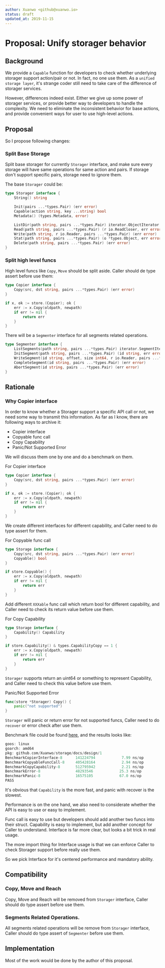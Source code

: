 ```yaml
---
author: Xuanwo <github@xuanwo.io>
status: draft
updated_at: 2019-11-15
---
```


# Proposal: Unify storager behavior

## Background

We provide a `Capable` function for developers to check whether underlying storager support action/pair or not. In fact, no one use them. As a `unified storage layer`, it's strange coder still need to take care of the difference of storager services.

However, differences indeed exist. Either we give up some power of storager services, or provide better way to developers to handle the complexity. We need to eliminate the inconsistent behavior for base actions, and provide convenient ways for user to use high-level actions.

## Proposal

So I propose following changes:

### Split Base Storage

Split base storager for currently `Storager` interface, and make sure every storage will have same operations for same action and pairs. If storage don't support specific pairs, storage need to ignore them.

The base `Storager` could be:

```go
type Storager interface {
	String() string

	Init(pairs ...*types.Pair) (err error)
	Capable(action string, key ...string) bool
	Metadata() (types.Metadata, error)

	ListDir(path string, pairs ...*types.Pair) iterator.ObjectIterator
	Read(path string, pairs ...*types.Pair) (r io.ReadCloser, err error)
	Write(path string, r io.Reader, pairs ...*types.Pair) (err error)
	Stat(path string, pairs ...*types.Pair) (o *types.Object, err error)
	Delete(path string, pairs ...*types.Pair) (err error)
}
```

### Split high level funcs

High level funcs like `Copy`, `Move` should be split aside. Caller should de type assert before use them:

```go
type Copier interface {
	Copy(src, dst string, pairs ...*types.Pair) (err error)
}

if x, ok := store.(Copier); ok {
    err := x.Copy(oldpath, newpath)
    if err != nil {
        return err
    }
}
```

There will be a `Segmenter` interface for all segments related operations.

```go
type Segmenter interface {
	ListSegments(path string, pairs ...*types.Pair) iterator.SegmentIterator
	InitSegment(path string, pairs ...*types.Pair) (id string, err error)
	WriteSegment(id string, offset, size int64, r io.Reader, pairs ...*types.Pair) (err error)
	CompleteSegment(id string, pairs ...*types.Pair) (err error)
	AbortSegment(id string, pairs ...*types.Pair) (err error)
}
```

## Rationale

### Why Copier interface

In order to know whether a Storager support a specific API call or not, we need some way to transmit this information. As far as I know, there are following ways to archive it:

- Copier interface
- Copyable func call
- Copy Capability
- Panic/Not Supported Error

We will discuss them one by one and do a benchmark on them.

For Copier interface

```go
type Copier interface {
	Copy(src, dst string, pairs ...*types.Pair) (err error)
}

if x, ok := store.(Copier); ok {
    err := x.Copy(oldpath, newpath)
    if err != nil {
        return err
    }
}
```

We create different interfaces for different capability, and Caller need to do type assert for them.

For Copyable func call

```go
type Storage interface {    
	Copy(src, dst string, pairs ...*types.Pair) (err error)
    Copyable() bool
}

if store.Copyable() {
    err := x.Copy(oldpath, newpath)
    if err != nil {
        return err
    }
}
```

Add different `XXXable` func call which return bool for different capability, and Caller need to check its return value before use them.

For Copy Capability

```go
type Storage interface {    
	Capability() Capability
}

if store.Capability() & types.CapabilityCopy == 1 {
    err := x.Copy(oldpath, newpath)
    if err != nil {
        return err
    }
}
```

`Storager` supports return an uint64 or something to represent Capability, and Caller need to check this value before use them.

Panic/Not Supported Error

```go
func(store *Storager) Copy() {
    panic("not supported")
}
```

`Storager` will panic or return error for not supported funcs, Caller need to do `recover` or error check after use them.

Benchmark file could be found [here](./1/main_test.go), and the results looks like:

```go
goos: linux
goarch: amd64
pkg: github.com/Xuanwo/storage/docs/design/1
BenchmarkCopierInterface-8    	141224794	         7.99 ns/op
BenchmarkCopyableFuncCall-8   	405428164	         2.94 ns/op
BenchmarkCopyCapability-8     	512795942	         2.21 ns/op
BenchmarkError-8              	48293546	        25.3 ns/op
BenchmarkPanic-8              	16575105	        67.0 ns/op
PASS
```

It's obvious that `Capability` is the more fast, and panic with recover is the slowest.

Performance is on the one hand, we also need to considerate whether the API is easy to use or easy to implement.

Func call is easy to use but developers should add another two funcs into their struct. Capability is easy to implement, but add another concept for Caller to understand. Interface is far more clear, but looks a bit trick in real usage.

The more import thing for Interface usage is that we can enforce Caller to check Storager support before really use them.

So we pick Interface for it's centered performance and mandatory ability.

## Compatibility

### Copy, Move and Reach

Copy, Move and Reach will be removed from `Storager` interface, Caller should do type assert before use them.

### Segments Related Operations.

All segments related operations will be remove from `Storager` interface, Caller should do type assert of `Segmenter` before use them.

## Implementation

Most of the work would be done by the author of this proposal.